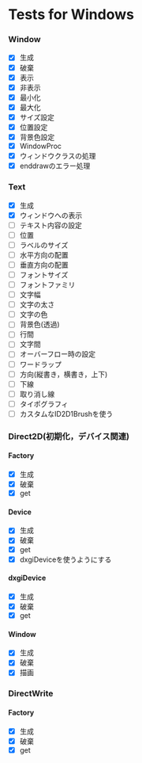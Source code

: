 # Tests for Windows

### Window

- [x] 生成
- [x] 破棄
- [x] 表示
- [x] 非表示
- [x] 最小化
- [x] 最大化
- [x] サイズ設定
- [x] 位置設定
- [x] 背景色設定
- [x] WindowProc
- [x] ウィンドウクラスの処理
- [x] enddrawのエラー処理

### Text

- [x] 生成
- [x] ウィンドウへの表示
- [ ] テキスト内容の設定
- [ ] 位置
- [ ] ラベルのサイズ
- [ ] 水平方向の配置
- [ ] 垂直方向の配置
- [ ] フォントサイズ
- [ ] フォントファミリ
- [ ] 文字幅
- [ ] 文字の太さ
- [ ] 文字の色
- [ ] 背景色(透過)
- [ ] 行間
- [ ] 文字間
- [ ] オーバーフロー時の設定
- [ ] ワードラップ
- [ ] 方向(縦書き，横書き，上下)
- [ ] 下線
- [ ] 取り消し線
- [ ] タイポグラフィ
- [ ] カスタムなID2D1Brushを使う

### Direct2D(初期化，デバイス関連)

#### Factory

- [x] 生成
- [x] 破棄
- [x] get

#### Device

- [x] 生成
- [x] 破棄
- [x] get
- [x] dxgiDeviceを使うようにする

#### dxgiDevice

- [x] 生成
- [x] 破棄
- [x] get

#### Window

- [x] 生成
- [x] 破棄
- [x] 描画

### DirectWrite

#### Factory

- [x] 生成
- [x] 破棄
- [x] get